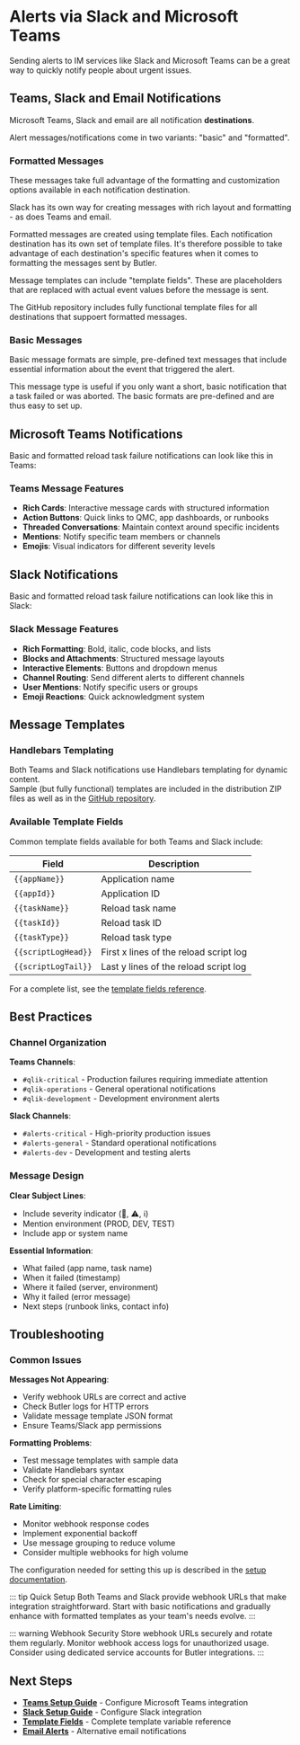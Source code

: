# Alerts via Slack and Microsoft Teams

Sending alerts to IM services like Slack and Microsoft Teams can be a great way to quickly notify people about urgent issues.

## Teams, Slack and Email Notifications

Microsoft Teams, Slack and email are all notification **destinations**.

Alert messages/notifications come in two variants: "basic" and "formatted".

### Formatted Messages

These messages take full advantage of the formatting and customization options available in each notification destination.

Slack has its own way for creating messages with rich layout and formatting - as does Teams and email.

Formatted messages are created using template files. Each notification destination has its own set of template files. It's therefore possible to take advantage of each destination's specific features when it comes to formatting the messages sent by Butler.

Message templates can include "template fields". These are placeholders that are replaced with actual event values before the message is sent.

The GitHub repository includes fully functional template files for all destinations that suppoert formatted messages.

### Basic Messages

Basic message formats are simple, pre-defined text messages that include essential information about the event that triggered the alert.

This message type is useful if you only want a short, basic notification that a task failed or was aborted. The basic formats are pre-defined and are thus easy to set up.

## Microsoft Teams Notifications

Basic and formatted reload task failure notifications can look like this in Teams:

<ResponsiveImage 
  src="/img/failed-reload-teams-basic_1.png" 
  alt="Basic failed reload notification in Microsoft Teams"
  maxWidth="700px"
  caption="Basic reload failure alert in Teams showing essential information"
/>

<ResponsiveImage 
  src="/img/failed-reload-teams-formatted_1.png" 
  alt="Formatted failed reload notification in Microsoft Teams"
  maxWidth="700px"
  caption="Formatted reload failure alert with rich card layout and detailed information"
/>

### Teams Message Features

- **Rich Cards**: Interactive message cards with structured information
- **Action Buttons**: Quick links to QMC, app dashboards, or runbooks
- **Threaded Conversations**: Maintain context around specific incidents
- **Mentions**: Notify specific team members or channels
- **Emojis**: Visual indicators for different severity levels

## Slack Notifications

Basic and formatted reload task failure notifications can look like this in Slack:

<ResponsiveImage 
  src="/img/failed-reload-slack-basic_1.png" 
  alt="Basic failed reload notification in Slack"
  maxWidth="700px"
  caption="Basic reload failure alert in Slack"
/>

<ResponsiveImage 
  src="/img/failed-reload-slack-formatted_1.png" 
  alt="Formatted failed reload notification in Slack"
  maxWidth="700px"
  caption="Formatted reload failure alert with rich formatting and script log"
/>

### Slack Message Features

- **Rich Formatting**: Bold, italic, code blocks, and lists
- **Blocks and Attachments**: Structured message layouts
- **Interactive Elements**: Buttons and dropdown menus
- **Channel Routing**: Send different alerts to different channels
- **User Mentions**: Notify specific users or groups
- **Emoji Reactions**: Quick acknowledgment system

## Message Templates

### Handlebars Templating

Both Teams and Slack notifications use Handlebars templating for dynamic content.  
Sample (but fully functional) templates are included in the distribution ZIP files as well as in the [GitHub repository](https://github.com/ptarmiganlabs/butler/tree/master/src/config/).

### Available Template Fields

Common template fields available for both Teams and Slack include:

| Field                                | Description                            |
| ------------------------------------ | -------------------------------------- |
| <code v-pre>{{appName}}</code>       | Application name                       |
| <code v-pre>{{appId}}</code>         | Application ID                         |
| <code v-pre>{{taskName}}</code>      | Reload task name                       |
| <code v-pre>{{taskId}}</code>        | Reload task ID                         |
| <code v-pre>{{taskType}}</code>      | Reload task type                       |
| <code v-pre>{{scriptLogHead}}</code> | First x lines of the reload script log |
| <code v-pre>{{scriptLogTail}}</code> | Last y lines of the reload script log  |

For a complete list, see the [template fields reference](/docs/reference/alert-template-fields/).

## Best Practices

### Channel Organization

**Teams Channels**:

- `#qlik-critical` - Production failures requiring immediate attention
- `#qlik-operations` - General operational notifications
- `#qlik-development` - Development environment alerts

**Slack Channels**:

- `#alerts-critical` - High-priority production issues
- `#alerts-general` - Standard operational notifications
- `#alerts-dev` - Development and testing alerts

### Message Design

**Clear Subject Lines**:

- Include severity indicator (🚨, ⚠️, ℹ️)
- Mention environment (PROD, DEV, TEST)
- Include app or system name

**Essential Information**:

- What failed (app name, task name)
- When it failed (timestamp)
- Where it failed (server, environment)
- Why it failed (error message)
- Next steps (runbook links, contact info)

## Troubleshooting

### Common Issues

**Messages Not Appearing**:

- Verify webhook URLs are correct and active
- Check Butler logs for HTTP errors
- Validate message template JSON format
- Ensure Teams/Slack app permissions

**Formatting Problems**:

- Test message templates with sample data
- Validate Handlebars syntax
- Check for special character escaping
- Verify platform-specific formatting rules

**Rate Limiting**:

- Monitor webhook response codes
- Implement exponential backoff
- Use message grouping to reduce volume
- Consider multiple webhooks for high volume

The configuration needed for setting this up is described in the [setup documentation](/docs/getting-started/setup/task-alerts/).

::: tip Quick Setup
Both Teams and Slack provide webhook URLs that make integration straightforward. Start with basic notifications and gradually enhance with formatted templates as your team's needs evolve.
:::

::: warning Webhook Security
Store webhook URLs securely and rotate them regularly. Monitor webhook access logs for unauthorized usage. Consider using dedicated service accounts for Butler integrations.
:::

## Next Steps

- **[Teams Setup Guide](/docs/getting-started/setup/task-alerts/alert-teams/)** - Configure Microsoft Teams integration
- **[Slack Setup Guide](/docs/getting-started/setup/task-alerts/alert-slack/)** - Configure Slack integration
- **[Template Fields](/docs/reference/alert-template-fields/)** - Complete template variable reference
- **[Email Alerts](/docs/concepts/failed-reloads/client-managed/alert-emails/)** - Alternative email notifications
